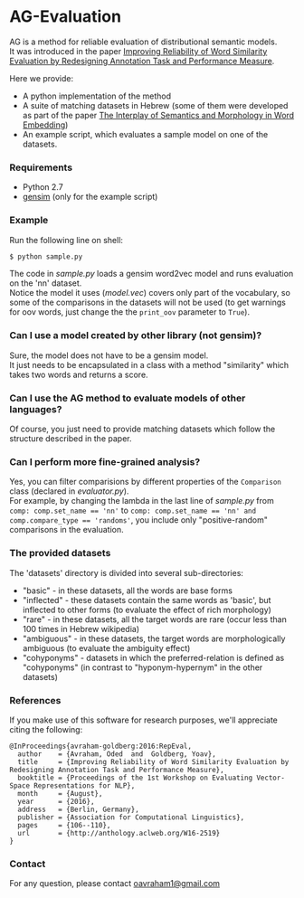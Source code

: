 # AG-Evaluation

AG is a method for reliable evaluation of distributional semantic models.  
It was introduced in the paper [Improving Reliability of Word Similarity Evaluation by Redesigning Annotation Task and Performance Measure](https://aclweb.org/anthology/W/W16/W16-2519.pdf). 

Here we provide:
- A python implementation of the method
- A suite of matching datasets in Hebrew (some of them were developed as part of the paper [The Interplay of Semantics and Morphology in Word Embedding](https://www.aclweb.org/anthology/E/E17/E17-2067.pdf))
- An example script, which evaluates a sample model on one of the datasets.

### Requirements
- Python 2.7
- [gensim](https://radimrehurek.com/gensim/install.html) (only for the example script)

### Example
Run the following line on shell:
```sh
$ python sample.py
```
The code in *sample.py* loads a gensim word2vec model and runs evaluation on the 'nn' dataset.  
Notice the model it uses (*model.vec*) covers only part of the vocabulary, so some of the comparisons in the datasets will not be used (to get warnings for oov words, just change the the `print_oov` parameter to `True`).

### Can I use a model created by other library (not gensim)?
Sure, the model does not have to be a gensim model.  
It just needs to be encapsulated in a class with a method "similarity" which takes two words and returns a score.

### Can I use the AG method to evaluate models of other languages?
Of course, you just need to provide matching datasets which follow the structure described in the paper.

### Can I perform more fine-grained analysis?
Yes, you can filter comparisions by different properties of the `Comparison` class (declared in *evaluator.py*).  
For example, by changing the lambda in the last line of *sample.py* from `comp: comp.set_name == 'nn'` to `comp: comp.set_name == 'nn' and comp.compare_type == 'randoms'`, you include only "positive-random" comparisons in the evaluation.

### The provided datasets
The 'datasets' directory is divided into several sub-directories: 
* "basic" - in these datasets, all the words are base forms
* "inflected" - these datasets contain the same words as 'basic', but inflected to other forms (to evaluate the effect of rich morphology)
* "rare" - in these datasets, all the target words are rare (occur less than 100 times in Hebrew wikipedia)
* "ambiguous" - in these datasets, the target words are morphologically ambiguous (to evaluate the ambiguity effect)
* "cohyponyms" - datasets in which the preferred-relation is defined as "cohyponyms" (in contrast to "hyponym-hypernym" in the other datasets)

### References
If you make use of this software for research purposes, we'll appreciate citing the following:

	@InProceedings{avraham-goldberg:2016:RepEval,
	  author    = {Avraham, Oded  and  Goldberg, Yoav},
	  title     = {Improving Reliability of Word Similarity Evaluation by Redesigning Annotation Task and Performance Measure},
	  booktitle = {Proceedings of the 1st Workshop on Evaluating Vector-Space Representations for NLP},
	  month     = {August},
	  year      = {2016},
	  address   = {Berlin, Germany},
	  publisher = {Association for Computational Linguistics},
	  pages     = {106--110},
	  url       = {http://anthology.aclweb.org/W16-2519}
	}

### Contact
For any question, please contact oavraham1@gmail.com
